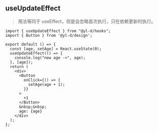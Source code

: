 ## useUpdateEffect

> 用法等同于 useEffect，但是会忽略首次执行，只在依赖更新时执行。

```tsx | react
import { useUpdateEffect } from "@yl-d/hooks";
import { Button } from '@yl-d/design';

export default () => {
  const [age, setAge] = React.useState(0);
  useUpdateEffect(() => {
    console.log("new age ->", age);
  }, [age]);
  return (
    <div>
      <Button
        onClick={() => {
          setAge(age + 1);
        }}
      >
        +1
      </Button>
      &nbsp;&nbsp;
      age: {age}
    </div>
  );
};
```